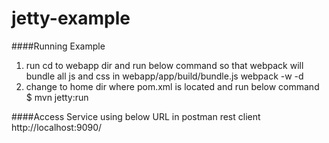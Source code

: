 # jetty-example

####Running Example 
1) run cd to webapp dir and run below command so that webpack will bundle all js and  css in webapp/app/build/bundle.js 
  webpack -w -d
2) change to home dir  where pom.xml is located and run below command
$ mvn jetty:run

####Access Service using below URL in postman rest client
http://localhost:9090/
